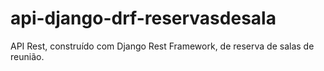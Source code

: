 # api-django-drf-reservasdesala
API Rest, construído com Django Rest Framework, de reserva de salas de reunião.
